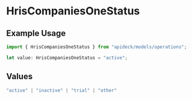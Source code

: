 # HrisCompaniesOneStatus

## Example Usage

```typescript
import { HrisCompaniesOneStatus } from "apideck/models/operations";

let value: HrisCompaniesOneStatus = "active";
```

## Values

```typescript
"active" | "inactive" | "trial" | "other"
```